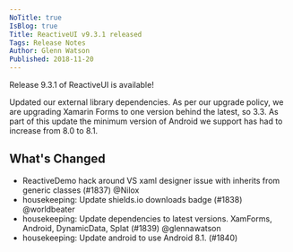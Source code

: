```yaml
---
NoTitle: true
IsBlog: true
Title: ReactiveUI v9.3.1 released
Tags: Release Notes
Author: Glenn Watson
Published: 2018-11-20
---
```


Release 9.3.1 of ReactiveUI is available!

Updated our external library dependencies. As per our upgrade policy, we are upgrading Xamarin Forms to one version behind the latest, so 3.3. As part of this update the minimum version of Android we support has had to increase from 8.0 to 8.1. 

## What's Changed

* ReactiveDemo hack around VS xaml designer issue with inherits from generic classes (#1837) @Nilox
* housekeeping: Update shields.io downloads badge (#1838) @worldbeater
* housekeeping: Update dependencies to latest versions. XamForms, Android, DynamicData, Splat (#1839) @glennawatson
* housekeeping: Update android to use Android 8.1. (#1840)
